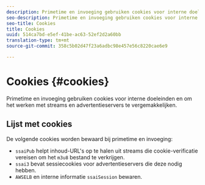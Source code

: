 ```yaml
---
description: Primetime en invoeging gebruiken cookies voor interne doeleinden en om het werken met streams en advertentieservers te vergemakkelijken.
seo-description: Primetime en invoeging gebruiken cookies voor interne doeleinden en om het werken met streams en advertentieservers te vergemakkelijken.
seo-title: Cookies
title: Cookies
uuid: 514ca7bd-e5ef-41be-ac63-52ef2d2a60bb
translation-type: tm+mt
source-git-commit: 358c5b02d47f23a6adbc98e457e56c8220cae6e9

---
```



# Cookies {#cookies}

Primetime en invoeging gebruiken cookies voor interne doeleinden en om het werken met streams en advertentieservers te vergemakkelijken.

## Lijst met cookies

De volgende cookies worden bewaard bij primetime en invoeging:

* `ssaiPub` helpt inhoud-URL&#39;s op te halen uit streams die cookie-verificatie vereisen om het `m3u8` bestand te verkrijgen.
* `ssai3` bevat sessiecookies voor advertentieservers die deze nodig hebben.
* `AWSELB` en interne informatie `ssaiSession` bewaren.